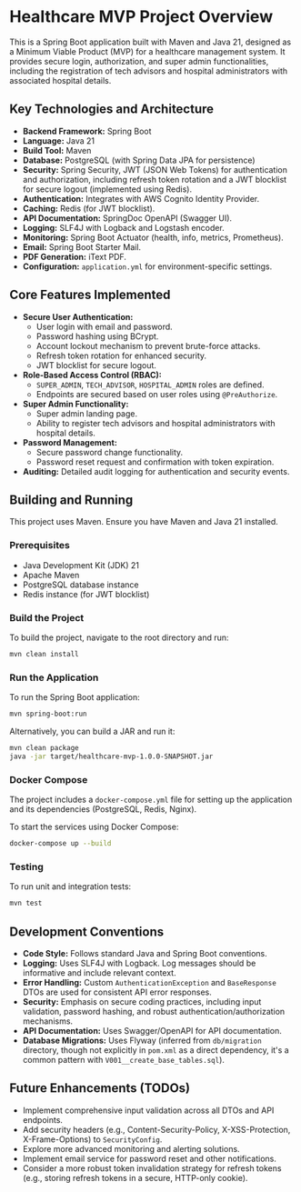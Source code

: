 # Healthcare MVP Project Overview

This is a Spring Boot application built with Maven and Java 21, designed as a Minimum Viable Product (MVP) for a healthcare management system. It provides secure login, authorization, and super admin functionalities, including the registration of tech advisors and hospital administrators with associated hospital details.

## Key Technologies and Architecture

*   **Backend Framework:** Spring Boot
*   **Language:** Java 21
*   **Build Tool:** Maven
*   **Database:** PostgreSQL (with Spring Data JPA for persistence)
*   **Security:** Spring Security, JWT (JSON Web Tokens) for authentication and authorization, including refresh token rotation and a JWT blocklist for secure logout (implemented using Redis).
*   **Authentication:** Integrates with AWS Cognito Identity Provider.
*   **Caching:** Redis (for JWT blocklist).
*   **API Documentation:** SpringDoc OpenAPI (Swagger UI).
*   **Logging:** SLF4J with Logback and Logstash encoder.
*   **Monitoring:** Spring Boot Actuator (health, info, metrics, Prometheus).
*   **Email:** Spring Boot Starter Mail.
*   **PDF Generation:** iText PDF.
*   **Configuration:** `application.yml` for environment-specific settings.

## Core Features Implemented

*   **Secure User Authentication:**
    *   User login with email and password.
    *   Password hashing using BCrypt.
    *   Account lockout mechanism to prevent brute-force attacks.
    *   Refresh token rotation for enhanced security.
    *   JWT blocklist for secure logout.
*   **Role-Based Access Control (RBAC):**
    *   `SUPER_ADMIN`, `TECH_ADVISOR`, `HOSPITAL_ADMIN` roles are defined.
    *   Endpoints are secured based on user roles using `@PreAuthorize`.
*   **Super Admin Functionality:**
    *   Super admin landing page.
    *   Ability to register tech advisors and hospital administrators with hospital details.
*   **Password Management:**
    *   Secure password change functionality.
    *   Password reset request and confirmation with token expiration.
*   **Auditing:** Detailed audit logging for authentication and security events.

## Building and Running

This project uses Maven. Ensure you have Maven and Java 21 installed.

### Prerequisites

*   Java Development Kit (JDK) 21
*   Apache Maven
*   PostgreSQL database instance
*   Redis instance (for JWT blocklist)

### Build the Project

To build the project, navigate to the root directory and run:

```bash
mvn clean install
```

### Run the Application

To run the Spring Boot application:

```bash
mvn spring-boot:run
```

Alternatively, you can build a JAR and run it:

```bash
mvn clean package
java -jar target/healthcare-mvp-1.0.0-SNAPSHOT.jar
```

### Docker Compose

The project includes a `docker-compose.yml` file for setting up the application and its dependencies (PostgreSQL, Redis, Nginx).

To start the services using Docker Compose:

```bash
docker-compose up --build
```

### Testing

To run unit and integration tests:

```bash
mvn test
```

## Development Conventions

*   **Code Style:** Follows standard Java and Spring Boot conventions.
*   **Logging:** Uses SLF4J with Logback. Log messages should be informative and include relevant context.
*   **Error Handling:** Custom `AuthenticationException` and `BaseResponse` DTOs are used for consistent API error responses.
*   **Security:** Emphasis on secure coding practices, including input validation, password hashing, and robust authentication/authorization mechanisms.
*   **API Documentation:** Uses Swagger/OpenAPI for API documentation.
*   **Database Migrations:** Uses Flyway (inferred from `db/migration` directory, though not explicitly in `pom.xml` as a direct dependency, it's a common pattern with `V001__create_base_tables.sql`).

## Future Enhancements (TODOs)

*   Implement comprehensive input validation across all DTOs and API endpoints.
*   Add security headers (e.g., Content-Security-Policy, X-XSS-Protection, X-Frame-Options) to `SecurityConfig`.
*   Explore more advanced monitoring and alerting solutions.
*   Implement email service for password reset and other notifications.
*   Consider a more robust token invalidation strategy for refresh tokens (e.g., storing refresh tokens in a secure, HTTP-only cookie).

